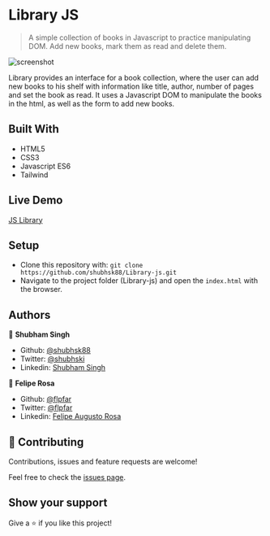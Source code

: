 # Library JS

> A simple collection of books in Javascript to practice manipulating DOM. Add new books, mark them as read and delete them.

![screenshot](https://user-images.githubusercontent.com/15898299/86404104-5fabfa80-bc85-11ea-8cd5-f3e1933e2cfe.png)

Library provides an interface for a book collection, where the user can add new books to his shelf with information like title, author, number of pages and set the book as read. It uses a Javascript DOM to manipulate the books in the html, as well as the form to add new books.

## Built With

- HTML5
- CSS3
- Javascript ES6
- Tailwind

## Live Demo

[JS Library](https://rawcdn.githack.com/shubhsk88/Library-js/030d714c1f9150e0affeb8d2779a5aaca5fd73e2/index.html)

## Setup

- Clone this repository with: `git clone https://github.com/shubhsk88/Library-js.git`
- Navigate to the project folder (Library-js) and open the `index.html` with the browser.

## Authors

👤 **Shubham Singh**

- Github: [@shubhsk88](https://github.com/shubhsk88)
- Twitter: [@shubhski](twitter.com/shubski)
- Linkedin: [Shubham Singh](https://www.linkedin.com/in/shubhski/)

👤 **Felipe Rosa**

- Github: [@flpfar](https://github.com/flpfar)
- Twitter: [@flpfar](https://twitter.com/flpfar)
- Linkedin: [Felipe Augusto Rosa](https://www.linkedin.com/in/felipe-augusto-rosa)

## 🤝 Contributing

Contributions, issues and feature requests are welcome!

Feel free to check the [issues page](https://github.com/shubhsk88/Library-js/issues/).

## Show your support

Give a ⭐️ if you like this project!